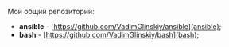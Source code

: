Мой общий репозиторий:

- **ansible** - [https://github.com/VadimGlinskiy/ansible](ansible);
- **bash** - [https://github.com/VadimGlinskiy/bash](bash);
